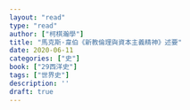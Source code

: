 ```yaml
---
layout: "read"
type: "read"
author: ["柯棋瀚學"]
title: "馬克斯·韋伯《新教倫理與資本主義精神》述要"
date: 2020-06-11
categories: ["史"]
book: ["29西洋史"]
tags: ["世界史"]
description: ''
draft: true
---
```




























